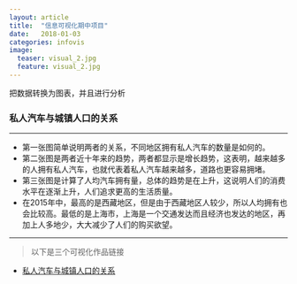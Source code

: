 ```yaml
---
layout: article
title:  "信息可视化期中项目"
date:   2018-01-03
categories: infovis
image:
  teaser: visual_2.jpg
  feature: visual_2.jpg
---
```

把数据转换为图表，并且进行分析

### 私人汽车与城镇人口的关系

---
- 第一张图简单说明两者的关系，不同地区拥有私人汽车的数量是如何的。
- 第二张图是两者近十年来的趋势，两者都显示是增长趋势，这表明，越来越多的人拥有私人汽车，也就代表着私人汽车越来越多，道路也更容易拥堵。
- 第三张图是计算了人均汽车拥有量，总体的趋势是在上升，这说明人们的消费水平在逐渐上升，人们追求更高的生活质量。
- 在2015年中，最高的是西藏地区，但是由于西藏地区人较少，所以人均拥有也会比较高。最低的是上海市，上海是一个交通发达而且经济也发达的地区，再加上人多地少，大大减少了人们的购买欲望。

---
> 以下是三个可视化作品链接
- [私人汽车与城镇人口的关系](https://public.tableau.com/profile/liu3720#!/vizhome/_16075/1)
